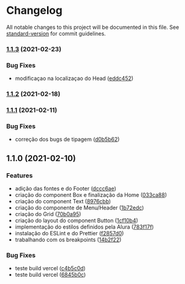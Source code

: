 # Changelog

All notable changes to this project will be documented in this file. See [standard-version](https://github.com/conventional-changelog/standard-version) for commit guidelines.

### [1.1.3](https://github.com/gspadilha/instalura/compare/v1.1.2...v1.1.3) (2021-02-23)


### Bug Fixes

* modificaçao na localizaçao do Head ([eddc452](https://github.com/gspadilha/instalura/commit/eddc452bd156437e622c3b8bdb8bc16c31a7ad96))

### [1.1.2](https://github.com/gspadilha/instalura/compare/v1.1.1...v1.1.2) (2021-02-18)

### [1.1.1](https://github.com/gspadilha/instalura/compare/v1.1.0...v1.1.1) (2021-02-11)


### Bug Fixes

* correção dos bugs de tipagem ([d0b5b62](https://github.com/gspadilha/instalura/commit/d0b5b62d7dc101372a968f7afc8794d9ea71c85c))

## 1.1.0 (2021-02-10)


### Features

* adição das fontes e do Footer ([dccc6ae](https://github.com/gspadilha/instalura/commit/dccc6ae742937182de3daffbf9a1280b26b3e20f))
* criação do component Box e finalização da Home ([033ca88](https://github.com/gspadilha/instalura/commit/033ca8844936f60c59f8dc61552adb91ab193465))
* criação do component Text ([8976cbb](https://github.com/gspadilha/instalura/commit/8976cbbf2d098f8f145ced6d498883b4fd443909))
* criação do componente de Menu/Header ([1b72edc](https://github.com/gspadilha/instalura/commit/1b72edc194695989e53cd6840032575d3416f6f0))
* criação do Grid ([70b0a95](https://github.com/gspadilha/instalura/commit/70b0a950f5e454fd0255a1111d5df05ad562f679))
* criação do layout do component Button ([1cf10b4](https://github.com/gspadilha/instalura/commit/1cf10b45f60d039b3fa842d9aa3fafb98ae78e27))
* implementação do estilos definidos pela Alura ([783f17f](https://github.com/gspadilha/instalura/commit/783f17fc5a2e1867097342d242db4067ad1a46f9))
* instalação do ESLint e do Prettier ([f2857d0](https://github.com/gspadilha/instalura/commit/f2857d01850b7a8d248976a5d419d1715eb0456e))
* trabalhando com os breakpoints ([14b2f22](https://github.com/gspadilha/instalura/commit/14b2f2221698685f681ffce3f907242982806df5))


### Bug Fixes

* teste build vercel ([c4b5c0d](https://github.com/gspadilha/instalura/commit/c4b5c0d8f51410c9f4bdec795b9250da89770de6))
* teste build vercel ([6845b0c](https://github.com/gspadilha/instalura/commit/6845b0c80f49173fb37321165e34d8938fa2965c))
